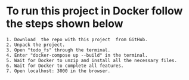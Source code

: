 # To run this project in Docker follow the steps shown below
    1. Download  the repo with this project  from GitHub.
    2. Unpack the project.
    3. Open "todo_fs" through the terminal.
    4. Enter "docker-compose up --build" in the terminal.
    5. Wait for Docker to unzip and install all the necessary files.
    6. Wait for Docker to complete all features.
    7. Open localhost: 3000 in the browser.
